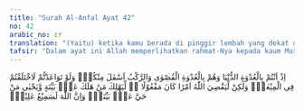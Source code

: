 ```yaml
---
title: "Surah Al-Anfal Ayat 42"
no: 42
arabic_no: ٤٢
translation: "(Yaitu) ketika kamu berada di pinggir lembah yang dekat dan mereka berada di pinggir lembah yang jauh sedang kafilah itu berada lebih rendah dari kamu. Sekiranya kamu mengadakan persetujuan (untuk menentukan hari pertempuran), niscaya kamu berbeda pendapat dalam menentukan (hari pertempuran itu), tetapi Allah berkehendak melaksanakan suatu urusan yang harus dilaksanakan, yaitu agar orang yang binasa itu binasa dengan bukti yang nyata dan agar orang yang hidup itu hidup dengan bukti yang nyata. Sungguh, Allah Maha Mendengar, Maha Mengetahui."
tafsir: "Dalam ayat ini Allah memperlihatkan rahmat-Nya kepada kaum Muslimin ketika terjadi Perang Badar. Kaum Muslimin menempati tempat yang sangat strategis, sangat memungkinkan untuk memperoleh kemenang-an, yaitu memilih tempat yang berada di pinggir lembah dekat Medinah, sedang kaum musyrikin berada di ujung lembah yang jauh dari kafilah unta yang membawa barang dagangan yang dipimpin oleh Abu Sufyan di tepi pantai, kira-kira lima mil dari Badar. Kaum Muslimin berada di pinggir lembah yang terdekat ke Medinah, ketika itu baru saja turun hujan, sehingga mereka mempunyai persediaan air minum yang cukup dan situasi tanah yang disiram hujan, sedang kaum musyrikin berada di ujung lembah yang jauh, yang kering karena tidak mendapatkan air hujan dan tanah yang diinjak oleh kaum Musyrikin adalah tanah yang mengandung debu, sehingga kaki mereka mudah terperosok.\n\nSeandainya kaum Muslimin mengadakan kesepakatan untuk menentukan waktu pertempuran, niscaya mereka tidak sependapat dalam menentukan waktu pertempuran itu. Akan tetapi, karena Allah telah menentukan jalannya pertempuran maka saatnya pun tidak direncanakan oleh kaum Muslimin sendiri, apalagi jika melihat jumlah tentara kaum Muslimin amat sedikit dibanding dengan jumlah tentara kaum musyrikin dan persenjataan mereka pun tidak lengkap.\n\nMaksud kaum Muslimin berperang untuk menguasai kafilah unta yang penuh dengan barang dagangan yang dibawa dari Syam di bawah pimpinan Abu Sufyan. Tindakan ini adalah sebagai balasan atas tindakan orang-orang musyrik yang merampas harta orang-orang Muslim yang mereka tinggalkan di Mekah karena hijrah ke Medinah. Semula kaum musyrikin tidak merasa gentar menghadapi kaum Muslimin yang dipimpin oleh Rasulullah. Tetapi setelah mereka mengetahui posisi dan keadaan mereka, maka mereka merasa gentar menghadapi kaum Muslimin. Abu Sufyan sebagai pemimpin kafilah perdagangan kemudian mengirim utusan ke Mekah memberi tahu tentang bahaya yang mereka hadapi. Kemudian orang Quraisy dari Mekah mengirim pasukan yang dipimpin oleh Abu Jahal dengan maksud membantu kafilah Abu Sufyan. Mengetahui kedatangan tentara Quraisy dari Mekah yang cukup besar, Nabi Muhammad mengubah arah dari menghalangi Abu Sufyan menjadi menghadapi tentara Quraisy. Maka terjadilah pertempuran di lembah Badar.\n\nAllah mempertemukan dua pasukan itu tanpa didahului persetujuan dari kedua belah pihak, untuk menentukan pertempuran. Allah menghendaki kemenangan kepada kaum Muslimin dan menghancurkan kaum musyrikin, agar orang-orang yang beriman mencapai kemenangan berdasarkan bukti-bukti yang dapat disaksikan dengan nyata sebagai bukti kebenaran Islam, dan sebagai bukti bahwa Allah telah melaksanakan janji-Nya kepada Nabi-Nya dan kaum Muslimin, sehingga keraguan mereka lenyap dan kemenangan ternyata berada di tangan kaum Muslimin.\n\nAllah Maha Mendengar lagi Maha Mengetahui segala yang diucapkan oleh orang-orang kafir dan orang-orang mukmin dan pasti akan memberikan balasan pula sesuai dengan apa yang didengar dan diketahui-Nya."
---
```

اِذْ اَنْتُمْ بِالْعُدْوَةِ الدُّنْيَا وَهُمْ بِالْعُدْوَةِ الْقُصْوٰى وَالرَّكْبُ اَسْفَلَ مِنْكُمْۗ وَلَوْ تَوَاعَدْتُّمْ لَاخْتَلَفْتُمْ فِى الْمِيْعٰدِۙ وَلٰكِنْ لِّيَقْضِيَ اللّٰهُ اَمْرًا كَانَ مَفْعُوْلًا ەۙ لِّيَهْلِكَ مَنْ هَلَكَ عَنْۢ بَيِّنَةٍ وَّيَحْيٰى مَنْ حَيَّ عَنْۢ بَيِّنَةٍۗ وَاِنَّ اللّٰهَ لَسَمِيْعٌ عَلِيْمٌۙ